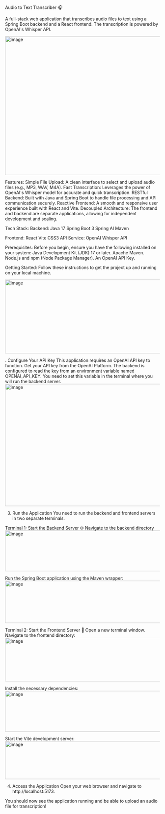 
Audio to Text Transcriber 🎧

A full-stack web application that transcribes audio files to text using a Spring Boot backend and a React frontend. The transcription is powered by OpenAI's Whisper API.

<img width="1024" height="450" alt="image" src="https://github.com/user-attachments/assets/26631982-c95e-4a61-a14b-aebbe6ce4ab5" />

Features: 
Simple File Upload: A clean interface to select and upload audio files (e.g., MP3, WAV, M4A).
Fast Transcription: Leverages the power of OpenAI's Whisper model for accurate and quick transcription.
RESTful Backend: Built with Java and Spring Boot to handle file processing and API communication securely.
Reactive Frontend: A smooth and responsive user experience built with React and Vite.
Decoupled Architecture: The frontend and backend are separate applications, allowing for independent development and scaling.

Tech Stack: 
Backend:
Java 17
Spring Boot 3
Spring AI
Maven

Frontend:
React
Vite
CSS3
API Service:
OpenAI Whisper API

Prerequisites:
Before you begin, ensure you have the following installed on your system:
Java Development Kit (JDK) 17 or later.
Apache Maven.
Node.js and npm (Node Package Manager).
An OpenAI API Key.

Getting Started:
Follow these instructions to get the project up and running on your local machine.

<img width="882" height="239" alt="image" src="https://github.com/user-attachments/assets/ff5f7b9b-5004-43d9-aed9-3594a0429dbd" />

. Configure Your API Key
This application requires an OpenAI API key to function.
Get your API key from the OpenAI Platform.
The backend is configured to read the key from an environment variable named OPENAI_API_KEY. You need to set this variable in the terminal where you will run the backend server.
<img width="872" height="396" alt="image" src="https://github.com/user-attachments/assets/3f86afad-8b96-4e1d-94db-2e5ee5025499" />

3. Run the Application
You need to run the backend and frontend servers in two separate terminals.

Terminal 1: Start the Backend Server ⚙️
Navigate to the backend directory
<img width="857" height="132" alt="image" src="https://github.com/user-attachments/assets/ac85f003-9ad3-4ca0-b833-1dc6a4266d3b" />

Run the Spring Boot application using the Maven wrapper:
<img width="863" height="137" alt="image" src="https://github.com/user-attachments/assets/c8d1f6e1-0c0c-4fa8-b23f-e5ecaf790a07" />

Terminal 2: Start the Frontend Server 🎨
Open a new terminal window.
Navigate to the frontend directory:
<img width="850" height="141" alt="image" src="https://github.com/user-attachments/assets/82b95dc3-41ff-4ba9-958f-0bfad76818a3" />

Install the necessary dependencies:
<img width="850" height="132" alt="image" src="https://github.com/user-attachments/assets/bd836694-ada0-484d-ac5e-03feddf77c7a" />

Start the Vite development server:
<img width="850" height="123" alt="image" src="https://github.com/user-attachments/assets/233a9a52-c689-48b1-b84e-ded96bbc0786" />

4. Access the Application
Open your web browser and navigate to http://localhost:5173.

You should now see the application running and be able to upload an audio file for transcription!


